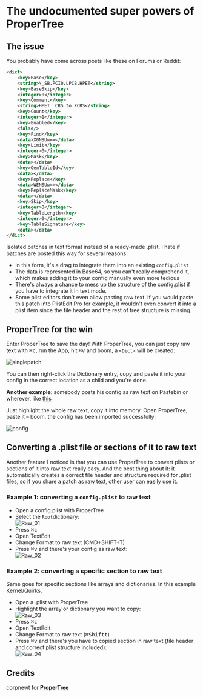 # The undocumented super powers of ProperTree

## The issue
You probably have come across posts like these on Forums or Reddit:

```xml
<dict>
	<key>Base</key>
	<string>\_SB.PCI0.LPCB.HPET</string>
	<key>BaseSkip</key>
	<integer>0</integer>
	<key>Comment</key>
	<string>HPET _CRS to XCRS</string>
	<key>Count</key>
	<integer>1</integer>
	<key>Enabled</key>
	<false/>
	<key>Find</key>
	<data>X0NSUw==</data>
	<key>Limit</key>
	<integer>0</integer>
	<key>Mask</key>
	<data></data>
	<key>OemTableId</key>
	<data></data>
	<key>Replace</key>
	<data>WENSUw==</data>
	<key>ReplaceMask</key>
	<data></data>
	<key>Skip</key>
	<integer>0</integer>
	<key>TableLength</key>
	<integer>0</integer>
	<key>TableSignature</key>
	<data></data>
</dict>
```
Isolated patches in text format instead of a ready-made .plist. I hate if patches are posted this way for several reasons:

- In this form, it's a drag to integrate them into an existing `config.plist`
- The data is represented in Base64, so you can't really comprehend it, which makes adding it to your config manually even more tedious 
- There's always a chance to mess up the structure of the config.plist if you have to integrate it in text mode. 
- Some plist editors don't even allow pasting raw text. If you would paste this patch into PlistEdit Pro for example, it wouldn't even convert it into a plist item since the file header and the rest of tree structure is missing.

## ProperTree for the win
Enter ProperTree to save the day! With ProperTree, you can just copy raw text with <kbd>⌘</kbd><kbd>c</kbd>, run the App, hit <kbd>⌘</kbd><kbd>v</kbd> and boom, a `<Dict>` will be created:

![singlepatch](https://user-images.githubusercontent.com/76865553/181589762-0e30ea62-d792-4af5-8418-7c8f875d032b.png)

You can then right-click the Dictionary entry, copy and paste it into your config in the correct location as a child and you're done.

**Another example**: somebody posts his config as raw text on Pastebin or wherever, like [this](https://www.toptal.com/developers/hastebin/raw/gizonijaru)

Just highlight the whole raw text, copy it into memory. Open ProperTree, paste it – boom, the config has been imported successfully:

![config](https://user-images.githubusercontent.com/76865553/181589787-a5643b48-a331-4d11-be5c-4357abc2a0e7.png)

## Converting a .plist file or sections of it to raw text
Another feature I noticed is that you can use ProperTree to convert plists or sections of it into raw text really easy. And the best thing about it: it automatically creates a correct file header and structure required for .plist files, so if you share a patch as raw text, other user can easily use it.

### Example 1: converting a `config.plist` to raw text
- Open a config.plist with ProperTree
- Select the `Root`dictionary:</br>![Raw_01](https://user-images.githubusercontent.com/76865553/183616793-1cfa06ab-dc13-4378-80c9-04b0638fd77a.png)
- Press <kbd>⌘</kbd><kbd>c</kbd>
- Open TextEdit
- Change Format to raw text (CMD+SHIFT+T)
- Press <kbd>⌘</kbd><kbd>v</kbd> and there's your config as raw text:</br>![Raw_02](https://user-images.githubusercontent.com/76865553/183616846-8da43d18-3590-447a-ae6c-79e498ef2b99.png)

### Example 2: converting a specific section to raw text
Same goes for specific sections like arrays and dictionaries. In this example Kernel/Quirks.

- Open a .plist with ProperTree
- Highlight the array or dictionary you want to copy:</br>![Raw_03](https://user-images.githubusercontent.com/76865553/183616931-b98baf5d-3647-4d8e-8df7-a5de034a0a6e.png)
- Press <kbd>⌘</kbd><kbd>c</kbd>
- Open TextEdit
- Change Format to raw text (<kbd>⌘</kbd><kbd>Shift</kbd><kbd>t</kbd>)
- Press <kbd>⌘</kbd><kbd>v</kbd> and there's you have to copied section in raw text (file header and correct plist structure included):</br>![Raw_04](https://user-images.githubusercontent.com/76865553/183616982-7d5f295f-d7b3-40f8-aa9f-177edabe7419.png)

## Credits
corpnewt for [**ProperTree**](https://github.com/corpnewt/ProperTree)
